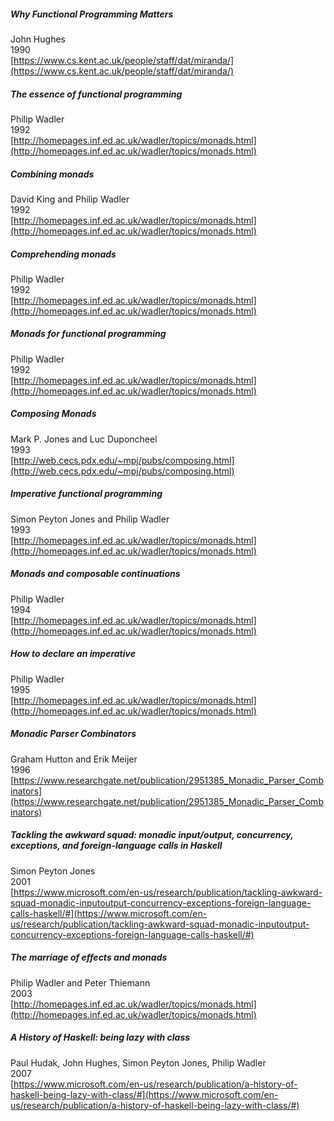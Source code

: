 ##### Why Functional Programming Matters  
John Hughes  
1990  
[https://www.cs.kent.ac.uk/people/staff/dat/miranda/](https://www.cs.kent.ac.uk/people/staff/dat/miranda/)

##### The essence of functional programming  
Philip Wadler  
1992  
[http://homepages.inf.ed.ac.uk/wadler/topics/monads.html](http://homepages.inf.ed.ac.uk/wadler/topics/monads.html)
  
##### Combining monads  
David King and Philip Wadler  
1992  
[http://homepages.inf.ed.ac.uk/wadler/topics/monads.html](http://homepages.inf.ed.ac.uk/wadler/topics/monads.html)

##### Comprehending monads  
Philip Wadler  
1992  
[http://homepages.inf.ed.ac.uk/wadler/topics/monads.html](http://homepages.inf.ed.ac.uk/wadler/topics/monads.html)

##### Monads for functional programming  
Philip Wadler  
1992  
[http://homepages.inf.ed.ac.uk/wadler/topics/monads.html](http://homepages.inf.ed.ac.uk/wadler/topics/monads.html)

##### Composing Monads
Mark P. Jones and Luc Duponcheel  
1993  
[http://web.cecs.pdx.edu/~mpj/pubs/composing.html](http://web.cecs.pdx.edu/~mpj/pubs/composing.html)

##### Imperative functional programming  
Simon Peyton Jones and Philip Wadler  
1993  
[http://homepages.inf.ed.ac.uk/wadler/topics/monads.html](http://homepages.inf.ed.ac.uk/wadler/topics/monads.html)

##### Monads and composable continuations  
Philip Wadler  
1994  
[http://homepages.inf.ed.ac.uk/wadler/topics/monads.html](http://homepages.inf.ed.ac.uk/wadler/topics/monads.html)

##### How to declare an imperative  
Philip Wadler  
1995  
[http://homepages.inf.ed.ac.uk/wadler/topics/monads.html](http://homepages.inf.ed.ac.uk/wadler/topics/monads.html)

##### Monadic Parser Combinators
Graham Hutton and Erik Meijer  
1996  
[https://www.researchgate.net/publication/2951385_Monadic_Parser_Combinators](https://www.researchgate.net/publication/2951385_Monadic_Parser_Combinators)

##### Tackling the awkward squad: monadic input/output, concurrency, exceptions, and foreign-language calls in Haskell  
Simon Peyton Jones  
2001  
[https://www.microsoft.com/en-us/research/publication/tackling-awkward-squad-monadic-inputoutput-concurrency-exceptions-foreign-language-calls-haskell/#](https://www.microsoft.com/en-us/research/publication/tackling-awkward-squad-monadic-inputoutput-concurrency-exceptions-foreign-language-calls-haskell/#)

##### The marriage of effects and monads  
Philip Wadler and Peter Thiemann  
2003  
[http://homepages.inf.ed.ac.uk/wadler/topics/monads.html](http://homepages.inf.ed.ac.uk/wadler/topics/monads.html)

##### A History of Haskell: being lazy with class  
Paul Hudak, John Hughes, Simon Peyton Jones, Philip Wadler  
2007  
[https://www.microsoft.com/en-us/research/publication/a-history-of-haskell-being-lazy-with-class/#](https://www.microsoft.com/en-us/research/publication/a-history-of-haskell-being-lazy-with-class/#)


